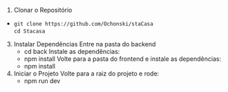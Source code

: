 1. Clonar o Repositório
- `git clone https://github.com/Ochonski/staCasa`<br>
`cd Stacasa`<br>
   
3. Instalar Dependências
Entre na pasta do backend
    - cd back
Instale as dependências:
    - npm install
Volte para a pasta do frontend e instale as dependências:
    - npm install
4. Iniciar o Projeto
  Volte para a raiz do projeto e rode:
    -  npm run dev
